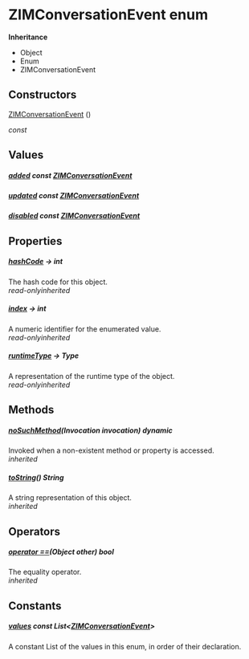 


# ZIMConversationEvent enum










**Inheritance**

- Object
- Enum
- ZIMConversationEvent






## Constructors

[ZIMConversationEvent](../zego_uikit_prebuilt_live_audio_room/ZIMConversationEvent/ZIMConversationEvent.md) ()

  _const_ 


## Values

##### [added](../zego_uikit_prebuilt_live_audio_room/ZIMConversationEvent.md) const [ZIMConversationEvent](../zego_uikit_prebuilt_live_audio_room/ZIMConversationEvent.md)



  




##### [updated](../zego_uikit_prebuilt_live_audio_room/ZIMConversationEvent.md) const [ZIMConversationEvent](../zego_uikit_prebuilt_live_audio_room/ZIMConversationEvent.md)



  




##### [disabled](../zego_uikit_prebuilt_live_audio_room/ZIMConversationEvent.md) const [ZIMConversationEvent](../zego_uikit_prebuilt_live_audio_room/ZIMConversationEvent.md)



  





## Properties

##### [hashCode](../zego_uikit_prebuilt_live_audio_room/ZIMConversationEvent/hashCode.md) &#8594; int



The hash code for this object.  
_<span class="feature">read-only</span><span class="feature">inherited</span>_



##### [index](../zego_uikit_prebuilt_live_audio_room/ZIMConversationEvent/index.md) &#8594; int



A numeric identifier for the enumerated value.  
_<span class="feature">read-only</span><span class="feature">inherited</span>_



##### [runtimeType](../zego_uikit_prebuilt_live_audio_room/ZIMConversationEvent/runtimeType.md) &#8594; Type



A representation of the runtime type of the object.  
_<span class="feature">read-only</span><span class="feature">inherited</span>_





## Methods

##### [noSuchMethod](../zego_uikit_prebuilt_live_audio_room/ZIMConversationEvent/noSuchMethod.md)(Invocation invocation) dynamic



Invoked when a non-existent method or property is accessed.  
_<span class="feature">inherited</span>_



##### [toString](../zego_uikit_prebuilt_live_audio_room/ZIMConversationEvent/toString.md)() String



A string representation of this object.  
_<span class="feature">inherited</span>_





## Operators

##### [operator ==](../zego_uikit_prebuilt_live_audio_room/ZIMConversationEvent/operator_equals.md)(Object other) bool



The equality operator.  
_<span class="feature">inherited</span>_










## Constants

##### [values](../zego_uikit_prebuilt_live_audio_room/ZIMConversationEvent/values-constant.md) const List&lt;[ZIMConversationEvent](../zego_uikit_prebuilt_live_audio_room/ZIMConversationEvent.md)>



A constant List of the values in this enum, in order of their declaration.  









